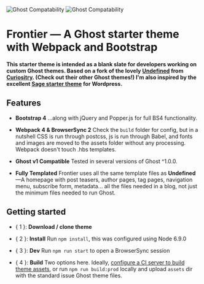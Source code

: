 ![Ghost Compatability](http://img.shields.io/badge/Compatible%20with%20Ghost-v1%20+-brightgreen.svg) ![Ghost Compatability](http://img.shields.io/badge/Compatible%20with%20Ghost%20LTS-v0.11.11%20+-brightgreen.svg)

Frontier — A Ghost starter theme with Webpack and Bootstrap
======================================================

**This starter theme is intended as a blank slate for developers working on custom Ghost themes. Based on a fork of the lovely [Undefined](https://github.com/curiositry/undefined-ghost-theme) from [Curiositry](https://github.com/curiositry). (Check out their other Ghost themes!) I'm also inspired by the excellent [Sage starter theme](https://github.com/roots/sage) for Wordpress.**

## Features

- **Bootstrap 4** ...along with jQuery and Popper.js for full BS4 functionality.

- **Webpack 4 & BrowserSync 2**  Check the `build` folder for config, but in a nutshell CSS is run through postcss, js is run through Babel, and fonts and images are moved to the assets folder without any processing. Webpack doesn't touch .hbs templates.

- **Ghost v1 Compatible** Tested in several versions of Ghost ^1.0.0.

- **Fully Templated** Frontier uses all the same template files as **Undefined**—A homepage with post teasers, author pages, tag pages, navigation menu, subscribe form, metadata... all the files needed in a blog, not just the minimum files needed to run Ghost.

## Getting started

- { 1 }: **Download / clone theme**

- { 2 }: **Install** Run `npm install`, this was configured using Node 6.9.0

- { 3 }: **Dev** Run `npm run start` to open a BrowserSync session

- { 4 }: **Build** Two options here. Ideally, [configure a CI server to build theme assets](https://jamesfacts.com/building-a-continuous-integration-pipeline-for-your-ghost-theme/), or run `npm run build:prod` locally and upload `assets` dir with the standard issue Ghost theme files.
